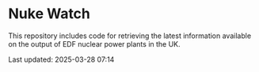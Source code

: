 # Nuke Watch

This repository includes code for retrieving the latest information available on the output of EDF nuclear power plants in the UK.

Last updated: 2025-03-28 07:14
